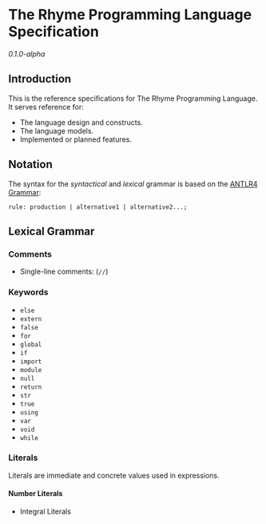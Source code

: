 # The Rhyme Programming Language Specification
*0.1.0-alpha* 


## Introduction
This is the reference specifications for The Rhyme Programming Language. It serves reference for: 
- The language design and constructs.
- The language models.
- Implemented or planned features.

## Notation
The syntax for the *syntactical* and *lexical* grammar is based on the [ANTLR4 Grammar](https://github.com/antlr/antlr4/blob/master/doc/grammars.md):

```ebnf
rule: production | alternative1 | alternative2...;
```

## Lexical Grammar
### Comments
- Single-line comments: (`//`)

### Keywords
- `else`
- `extern`
- `false`
- `for`
- `global`
- `if`
- `import`
- `module`
- `null`
- `return`
- `str`
- `true`
- `using`
- `var`
- `void`
- `while`


### Literals
Literals are immediate and concrete values used in expressions.

#### Number Literals
- Integral Literals
